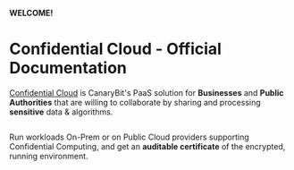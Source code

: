 **WELCOME!**

# Confidential Cloud - Official Documentation

[Confidential Cloud](http://confidentialcloud.io) is CanaryBit's PaaS solution for **Businesses** and **Public Authorities** that are willing to collaborate by sharing and processing **sensitive** data & algorithms.

<embed src="./img/confidential-cloud-solution.png" alt="CanaryBit Confidential Cloud" width="100%" />

Run workloads On-Prem or on Public Cloud providers supporting Confidential Computing, and get an **auditable certificate** of the encrypted, running environment.

<embed src="./img/confidential-cloud-platform.png" alt="CanaryBit Confidential Cloud" width="100%" />
